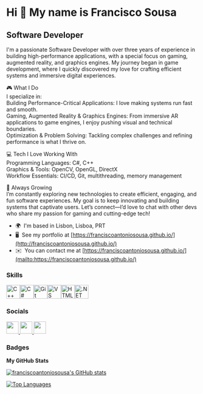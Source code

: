Hi 👋 My name is Francisco Sousa
================================

Software Developer
------------------

I'm a passionate Software Developer with over three years of experience in building high-performance applications, with a special focus on gaming, augmented reality, and graphics engines. My journey began in game development, where I quickly discovered my love for crafting efficient systems and immersive digital experiences. 

🎮 What I Do<br />
I specialize in: <br />
Building Performance-Critical Applications: I love making systems run fast and smooth. <br />
Gaming, Augmented Reality & Graphics Engines: From immersive AR applications to game engines, I enjoy pushing visual and technical boundaries. <br />
Optimization & Problem Solving: Tackling complex challenges and refining performance is what I thrive on. <br />

💻 Tech I Love Working With <br />
Programming Languages: C#, C++ <br />
Graphics & Tools: OpenCV, OpenGL, DirectX <br />
Workflow Essentials: CI/CD, Git, multithreading, memory management <br />

🌱 Always Growing <br />
I’m constantly exploring new technologies to create efficient, engaging, and fun software experiences. My goal is to keep innovating and building systems that captivate users. Let’s connect—I’d love to chat with other devs who share my passion for gaming and cutting-edge tech!

* 🌍  I'm based in Lisbon, Lisboa, PRT
* 🖥️  See my portfolio at [https://franciscoantoniosousa.github.io/](http://franciscoantoniosousa.github.io/)
* ✉️  You can contact me at [https://franciscoantoniosousa.github.io/](mailto:https://franciscoantoniosousa.github.io/)

### Skills


<p align="left">
<a href="https://docs.microsoft.com/en-us/cpp/?view=msvc-170" target="_blank" rel="noreferrer"><img src="https://raw.githubusercontent.com/danielcranney/readme-generator/main/public/icons/skills/cplusplus-colored.svg" width="36" height="36" alt="C++" /></a><a href="https://docs.microsoft.com/en-us/dotnet/csharp/" target="_blank" rel="noreferrer"><img src="https://raw.githubusercontent.com/danielcranney/readme-generator/main/public/icons/skills/csharp-colored.svg" width="36" height="36" alt="C#" /></a><a href="https://git-scm.com/" target="_blank" rel="noreferrer"><img src="https://raw.githubusercontent.com/danielcranney/readme-generator/main/public/icons/skills/git-colored.svg" width="36" height="36" alt="Git" /></a><a href="https://code.visualstudio.com/" target="_blank" rel="noreferrer"><img src="https://raw.githubusercontent.com/danielcranney/readme-generator/main/public/icons/skills/visualstudiocode.svg" width="36" height="36" alt="VS Code" /></a><a href="https://developer.mozilla.org/en-US/docs/Glossary/HTML5" target="_blank" rel="noreferrer"><img src="https://raw.githubusercontent.com/danielcranney/readme-generator/main/public/icons/skills/html5-colored.svg" width="36" height="36" alt="HTML5" /></a><a href="https://dotnet.microsoft.com/en-us/" target="_blank" rel="noreferrer"><img src="https://raw.githubusercontent.com/danielcranney/readme-generator/main/public/icons/skills/dot-net-colored.svg" width="36" height="36" alt=".NET" /></a>
</p>


### Socials

<p align="left"> <a href="https://www.github.com/franciscoantoniosousa" target="_blank" rel="noreferrer"> <picture> <source media="(prefers-color-scheme: dark)" srcset="https://raw.githubusercontent.com/danielcranney/readme-generator/main/public/icons/socials/github-dark.svg" /> <source media="(prefers-color-scheme: light)" srcset="https://raw.githubusercontent.com/danielcranney/readme-generator/main/public/icons/socials/github.svg" /> <img src="https://raw.githubusercontent.com/danielcranney/readme-generator/main/public/icons/socials/github.svg" width="32" height="32" /> </picture> </a> <a href="https://www.linkedin.com/in/franciscoalvesdesousa" target="_blank" rel="noreferrer"> <picture> <source media="(prefers-color-scheme: dark)" srcset="https://raw.githubusercontent.com/danielcranney/readme-generator/main/public/icons/socials/linkedin-dark.svg" /> <source media="(prefers-color-scheme: light)" srcset="https://raw.githubusercontent.com/danielcranney/readme-generator/main/public/icons/socials/linkedin.svg" /> <img src="https://raw.githubusercontent.com/danielcranney/readme-generator/main/public/icons/socials/linkedin.svg" width="32" height="32" /> </picture> </a> <a href="https://leetcode.com/u/FranciscoSousa314/" target="_blank" rel="noreferrer"> <picture> <source media="(prefers-color-scheme: dark)" srcset="https://raw.githubusercontent.com/danielcranney/readme-generator/main/public/icons/socials/rss-dark.svg" /> <source media="(prefers-color-scheme: light)" srcset="https://raw.githubusercontent.com/danielcranney/readme-generator/main/public/icons/socials/rss.svg" /> <img src="https://raw.githubusercontent.com/danielcranney/readme-generator/main/public/icons/socials/rss.svg" width="32" height="32" /> </picture> </a></p>

### Badges

<b>My GitHub Stats</b>

<a href="http://www.github.com/franciscoantoniosousa"><img src="https://github-readme-stats.vercel.app/api?username=franciscoantoniosousa&show_icons=true&hide=stars,&count_private=true&title_color=0891b2&text_color=ffffff&icon_color=0891b2&bg_color=181824&hide_border=true&show_icons=true" alt="franciscoantoniosousa's GitHub stats" /></a>

<a href="https://github.com/franciscoantoniosousa" align="left"><img src="https://github-readme-stats.vercel.app/api/top-langs/?username=franciscoantoniosousa&langs_count=10&title_color=0891b2&text_color=ffffff&icon_color=0891b2&bg_color=181824&hide_border=true&locale=en&custom_title=Top%20%Languages" alt="Top Languages" /></a>
